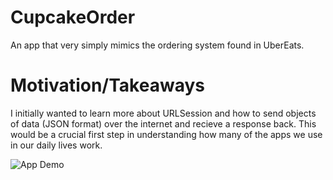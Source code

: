 # CupcakeOrder
An app that very simply mimics the ordering system found in UberEats.

# Motivation/Takeaways
I initially wanted to learn more about URLSession and how to send objects of data (JSON format)
over the internet and recieve a response back. This would be a crucial first step in understanding
how many of the apps we use in our daily lives work.

![App Demo](AppDemo.gif)
